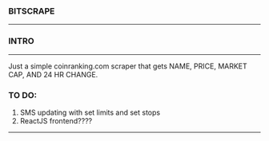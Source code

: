 ### BITSCRAPE
---
### INTRO
---
Just a simple coinranking.com scraper that gets NAME, PRICE, MARKET CAP, AND 24 HR CHANGE.
### TO DO:
1. SMS updating with set limits and set stops
2. ReactJS frontend????
----